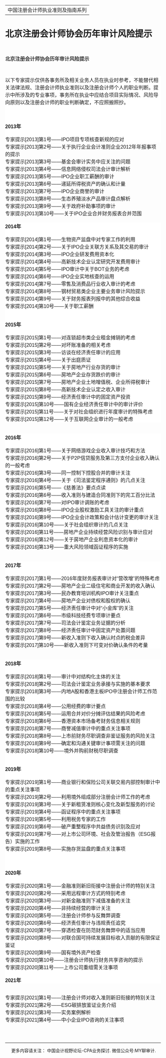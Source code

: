 ﻿<!DOCTYPE HTML PUBLIC "-//W3C//DTD HTML 4.0 Transitional//EN">
<HTML xmlns:o = "urn:schemas-microsoft-com:office:office"><HEAD><TITLE>北京注册会计师协会历年审计风险提示</TITLE>
<META content="text/html; charset=gb2312" http-equiv=Content-Type>
<META name=GENERATOR content="MSHTML 11.00.10570.1001"><LINK rel=stylesheet 
href="_template.css"></HEAD>
<BODY>
<DIV id=nsbanner>
<DIV id=bannerrow1>
<TABLE class=bannerparthead>
  <TBODY>
  <TR id=hdr>
    <TD class=runninghead noWrap>中国注册会计师执业准则及指南系列</TD></TR></TBODY></TABLE></DIV>
<DIV id=titlerow>
<H1 class=dtH1>北京注册会计师协会历年审计风险提示</H1></DIV></DIV>
<DIV id=nstext><BR>
<P><STRONG><FONT color=#333333 size=3 
face=微软雅黑>北京注册会计师协会历年审计风险提示</FONT></STRONG></P>
<P>&nbsp;</P>
<P class=MsoNormal 
style="BACKGROUND: white; MARGIN: 0cm 0cm 0pt; mso-pagination: widow-orphan"><SPAN 
style='FONT-SIZE: 12pt; FONT-FAMILY: "微软雅黑",sans-serif; mso-bidi-font-family: 宋体; mso-font-kerning: 0pt'>以下专家提示仅供各事务所及相关业务人员在执业时参考，不能替代相关法律法规、注册会计师执业准则以及注册会计师个人的职业判断。提示中所涉及的专业事项，事务所在执业中应结合项目实际情况、风险导向原则以及注册会计师的职业判断确定，不应照搬照抄。<SPAN 
lang=EN-US><BR style="mso-special-character: line-break"><BR 
style="mso-special-character: line-break"><o:p></o:p></SPAN></SPAN></P>
<P class=MsoNormal 
style="BACKGROUND: white; MARGIN: 0cm 0cm 0pt; mso-pagination: widow-orphan"><SPAN 
lang=EN-US 
style='FONT-SIZE: 12pt; FONT-FAMILY: "微软雅黑",sans-serif; mso-bidi-font-family: 宋体; mso-font-kerning: 0pt'>&nbsp;<o:p></o:p></SPAN></P>
<P class=MsoNormal 
style="BACKGROUND: white; MARGIN: 0cm 0cm 0pt; mso-pagination: widow-orphan"><SPAN 
lang=EN-US 
style='FONT-SIZE: 12pt; FONT-FAMILY: "微软雅黑",sans-serif; mso-bidi-font-family: 宋体; mso-font-kerning: 0pt'>&nbsp;<o:p></o:p></SPAN></P>
<P class=MsoNormal 
style="BACKGROUND: white; MARGIN: 0cm 0cm 0pt; mso-pagination: widow-orphan"><B><SPAN 
lang=EN-US 
style='FONT-SIZE: 12pt; FONT-FAMILY: "微软雅黑",sans-serif; mso-bidi-font-family: 宋体; mso-font-kerning: 0pt'>2013</SPAN></B><B><SPAN 
style='FONT-SIZE: 12pt; FONT-FAMILY: "微软雅黑",sans-serif; mso-bidi-font-family: 宋体; mso-font-kerning: 0pt'>年</SPAN></B><SPAN 
lang=EN-US 
style='FONT-SIZE: 12pt; FONT-FAMILY: "微软雅黑",sans-serif; mso-bidi-font-family: 宋体; mso-font-kerning: 0pt'><o:p></o:p></SPAN></P>
<P class=MsoNormal 
style="BACKGROUND: white; MARGIN: 0cm 0cm 0pt; mso-pagination: widow-orphan"><SPAN 
lang=EN-US 
style='FONT-SIZE: 12pt; FONT-FAMILY: "微软雅黑",sans-serif; mso-bidi-font-family: 宋体; mso-font-kerning: 0pt'>&nbsp;<o:p></o:p></SPAN></P>
<P class=MsoNormal 
style="BACKGROUND: white; MARGIN: 0cm 0cm 0pt; mso-pagination: widow-orphan"><SPAN 
style='FONT-SIZE: 12pt; FONT-FAMILY: "微软雅黑",sans-serif; mso-bidi-font-family: 宋体; mso-font-kerning: 0pt'>专家提示<SPAN 
lang=EN-US>[2013]</SPAN>第<SPAN lang=EN-US>1</SPAN>号——<SPAN 
lang=EN-US>IPO</SPAN>项目专项核查新规的应对<SPAN lang=EN-US><o:p></o:p></SPAN></SPAN></P>
<P class=MsoNormal style="MARGIN: 0cm 0cm 0pt"><SPAN 
style='FONT-SIZE: 12pt; FONT-FAMILY: "微软雅黑",sans-serif; BACKGROUND: white; mso-bidi-font-family: 宋体; mso-font-kerning: 0pt'>专家提示<SPAN 
lang=EN-US>[2013]</SPAN>第<SPAN lang=EN-US>2</SPAN>号——关于执行企业会计准则企业<SPAN 
lang=EN-US>2012</SPAN>年年报事项的提示</SPAN><SPAN lang=EN-US 
style='FONT-SIZE: 12pt; FONT-FAMILY: "微软雅黑",sans-serif; mso-bidi-font-family: 宋体; mso-font-kerning: 0pt'><BR></SPAN><SPAN 
style='FONT-SIZE: 12pt; FONT-FAMILY: "微软雅黑",sans-serif; BACKGROUND: white; mso-bidi-font-family: 宋体; mso-font-kerning: 0pt'>专家提示<SPAN 
lang=EN-US>[2013]</SPAN>第<SPAN lang=EN-US>3</SPAN>号——基金会审计实务中应关注的问题</SPAN><SPAN 
lang=EN-US 
style='FONT-SIZE: 12pt; FONT-FAMILY: "微软雅黑",sans-serif; mso-bidi-font-family: 宋体; mso-font-kerning: 0pt'><BR></SPAN><SPAN 
style='FONT-SIZE: 12pt; FONT-FAMILY: "微软雅黑",sans-serif; BACKGROUND: white; mso-bidi-font-family: 宋体; mso-font-kerning: 0pt'>专家提示<SPAN 
lang=EN-US>[2013]</SPAN>第<SPAN lang=EN-US>4</SPAN>号——信息网络侵权司法会计审计解析</SPAN><SPAN 
lang=EN-US 
style='FONT-SIZE: 12pt; FONT-FAMILY: "微软雅黑",sans-serif; mso-bidi-font-family: 宋体; mso-font-kerning: 0pt'><BR></SPAN><SPAN 
style='FONT-SIZE: 12pt; FONT-FAMILY: "微软雅黑",sans-serif; BACKGROUND: white; mso-bidi-font-family: 宋体; mso-font-kerning: 0pt'>专家提示<SPAN 
lang=EN-US>[2013]</SPAN>第<SPAN lang=EN-US>5</SPAN>号——<SPAN 
lang=EN-US>IPO</SPAN>企业职工薪酬的审计</SPAN><SPAN lang=EN-US 
style='FONT-SIZE: 12pt; FONT-FAMILY: "微软雅黑",sans-serif; mso-bidi-font-family: 宋体; mso-font-kerning: 0pt'><BR></SPAN><SPAN 
style='FONT-SIZE: 12pt; FONT-FAMILY: "微软雅黑",sans-serif; BACKGROUND: white; mso-bidi-font-family: 宋体; mso-font-kerning: 0pt'>专家提示<SPAN 
lang=EN-US>[2013]</SPAN>第<SPAN lang=EN-US>6</SPAN>号——递延所得税资产的确认和计量</SPAN><SPAN 
lang=EN-US 
style='FONT-SIZE: 12pt; FONT-FAMILY: "微软雅黑",sans-serif; mso-bidi-font-family: 宋体; mso-font-kerning: 0pt'><BR></SPAN><SPAN 
style='FONT-SIZE: 12pt; FONT-FAMILY: "微软雅黑",sans-serif; BACKGROUND: white; mso-bidi-font-family: 宋体; mso-font-kerning: 0pt'>专家提示<SPAN 
lang=EN-US>[2013]</SPAN>第<SPAN lang=EN-US>7</SPAN>号——<SPAN 
lang=EN-US>IPO</SPAN>企业商誉的审计</SPAN><SPAN lang=EN-US 
style='FONT-SIZE: 12pt; FONT-FAMILY: "微软雅黑",sans-serif; mso-bidi-font-family: 宋体; mso-font-kerning: 0pt'><BR></SPAN><SPAN 
style='FONT-SIZE: 12pt; FONT-FAMILY: "微软雅黑",sans-serif; BACKGROUND: white; mso-bidi-font-family: 宋体; mso-font-kerning: 0pt'>专家提示<SPAN 
lang=EN-US>[2013]</SPAN>第<SPAN lang=EN-US>8</SPAN>号——生态养殖淡水产品审计盘点解析</SPAN><SPAN 
lang=EN-US 
style='FONT-SIZE: 12pt; FONT-FAMILY: "微软雅黑",sans-serif; mso-bidi-font-family: 宋体; mso-font-kerning: 0pt'><BR></SPAN><SPAN 
style='FONT-SIZE: 12pt; FONT-FAMILY: "微软雅黑",sans-serif; BACKGROUND: white; mso-bidi-font-family: 宋体; mso-font-kerning: 0pt'>专家提示<SPAN 
lang=EN-US>[2013]</SPAN>第<SPAN lang=EN-US>9</SPAN>号——关于政府补助事项的审计</SPAN><SPAN 
lang=EN-US 
style='FONT-SIZE: 12pt; FONT-FAMILY: "微软雅黑",sans-serif; mso-bidi-font-family: 宋体; mso-font-kerning: 0pt'><BR></SPAN><SPAN 
style='FONT-SIZE: 12pt; FONT-FAMILY: "微软雅黑",sans-serif; BACKGROUND: white; mso-bidi-font-family: 宋体; mso-font-kerning: 0pt'>专家提示<SPAN 
lang=EN-US>[2013]</SPAN>第<SPAN lang=EN-US>10</SPAN>号——关于<SPAN 
lang=EN-US>IPO</SPAN>企业合并财务报表合并范围<SPAN lang=EN-US><o:p></o:p></SPAN></SPAN></P>
<P class=MsoNormal style="MARGIN: 0cm 0cm 0pt"><SPAN lang=EN-US><o:p><FONT 
size=3 face=Calibri>&nbsp;</FONT></o:p></SPAN></P>
<P class=MsoNormal 
style="BACKGROUND: white; MARGIN: 0cm 0cm 0pt; mso-pagination: widow-orphan"><B><SPAN 
lang=EN-US 
style='FONT-SIZE: 12pt; FONT-FAMILY: "微软雅黑",sans-serif; mso-bidi-font-family: 宋体; mso-font-kerning: 0pt'>2014</SPAN></B><B><SPAN 
style='FONT-SIZE: 12pt; FONT-FAMILY: "微软雅黑",sans-serif; mso-bidi-font-family: 宋体; mso-font-kerning: 0pt'>年</SPAN></B><SPAN 
lang=EN-US 
style='FONT-SIZE: 12pt; FONT-FAMILY: "微软雅黑",sans-serif; mso-bidi-font-family: 宋体; mso-font-kerning: 0pt'><o:p></o:p></SPAN></P>
<P class=MsoNormal 
style="BACKGROUND: white; MARGIN: 0cm 0cm 0pt; mso-pagination: widow-orphan"><SPAN 
lang=EN-US 
style='FONT-SIZE: 12pt; FONT-FAMILY: "微软雅黑",sans-serif; mso-bidi-font-family: 宋体; mso-font-kerning: 0pt'>&nbsp;<o:p></o:p></SPAN></P>
<P class=MsoNormal 
style="BACKGROUND: white; MARGIN: 0cm 0cm 0pt; mso-pagination: widow-orphan"><SPAN 
style='FONT-SIZE: 12pt; FONT-FAMILY: "微软雅黑",sans-serif; mso-bidi-font-family: 宋体; mso-font-kerning: 0pt'>专家提示<SPAN 
lang=EN-US>[2014]</SPAN>第<SPAN lang=EN-US>1</SPAN>号——生物资产监盘中对专家工作的利用<SPAN 
lang=EN-US><o:p></o:p></SPAN></SPAN></P>
<P class=MsoNormal 
style="BACKGROUND: white; MARGIN: 0cm 0cm 0pt; mso-pagination: widow-orphan"><SPAN 
style='FONT-SIZE: 12pt; FONT-FAMILY: "微软雅黑",sans-serif; mso-bidi-font-family: 宋体; mso-font-kerning: 0pt'>专家提示<SPAN 
lang=EN-US>[2014]</SPAN>第<SPAN lang=EN-US>2</SPAN>号——关于<SPAN 
lang=EN-US>IPO</SPAN>企业关联方关系及其交易的审计<SPAN 
lang=EN-US>&nbsp;<o:p></o:p></SPAN></SPAN></P>
<P class=MsoNormal 
style="BACKGROUND: white; MARGIN: 0cm 0cm 0pt; mso-pagination: widow-orphan"><SPAN 
style='FONT-SIZE: 12pt; FONT-FAMILY: "微软雅黑",sans-serif; mso-bidi-font-family: 宋体; mso-font-kerning: 0pt'>专家提示<SPAN 
lang=EN-US>[2014]</SPAN>第<SPAN lang=EN-US>3</SPAN>号——<SPAN 
lang=EN-US>IPO</SPAN>企业研发费用资本化<SPAN lang=EN-US><o:p></o:p></SPAN></SPAN></P>
<P class=MsoNormal 
style="BACKGROUND: white; MARGIN: 0cm 0cm 0pt; mso-pagination: widow-orphan"><SPAN 
style='FONT-SIZE: 12pt; FONT-FAMILY: "微软雅黑",sans-serif; mso-bidi-font-family: 宋体; mso-font-kerning: 0pt'>专家提示<SPAN 
lang=EN-US>[2014]</SPAN>第<SPAN lang=EN-US>4</SPAN>号——高新技术企业认定研究开发费用审计<SPAN 
lang=EN-US><o:p></o:p></SPAN></SPAN></P>
<P class=MsoNormal 
style="BACKGROUND: white; MARGIN: 0cm 0cm 0pt; mso-pagination: widow-orphan"><SPAN 
style='FONT-SIZE: 12pt; FONT-FAMILY: "微软雅黑",sans-serif; mso-bidi-font-family: 宋体; mso-font-kerning: 0pt'>专家提示<SPAN 
lang=EN-US>[2014]</SPAN>第<SPAN lang=EN-US>5</SPAN>号——<SPAN 
lang=EN-US>IPO</SPAN>审计中关于<SPAN lang=EN-US>BOT</SPAN>业务的考虑<SPAN 
lang=EN-US><o:p></o:p></SPAN></SPAN></P>
<P class=MsoNormal 
style="BACKGROUND: white; MARGIN: 0cm 0cm 0pt; mso-pagination: widow-orphan"><SPAN 
style='FONT-SIZE: 12pt; FONT-FAMILY: "微软雅黑",sans-serif; mso-bidi-font-family: 宋体; mso-font-kerning: 0pt'>专家提示<SPAN 
lang=EN-US>[2014]</SPAN>第<SPAN lang=EN-US>6</SPAN>号——<SPAN 
lang=EN-US>IPO</SPAN>企业实地核查的运用<SPAN lang=EN-US><o:p></o:p></SPAN></SPAN></P>
<P class=MsoNormal 
style="BACKGROUND: white; MARGIN: 0cm 0cm 0pt; mso-pagination: widow-orphan"><SPAN 
style='FONT-SIZE: 12pt; FONT-FAMILY: "微软雅黑",sans-serif; mso-bidi-font-family: 宋体; mso-font-kerning: 0pt'>专家提示<SPAN 
lang=EN-US>[2014]</SPAN>第<SPAN lang=EN-US>7</SPAN>号——零售及消费品行业收入审计的考虑<SPAN 
lang=EN-US><o:p></o:p></SPAN></SPAN></P>
<P class=MsoNormal 
style="BACKGROUND: white; MARGIN: 0cm 0cm 0pt; mso-pagination: widow-orphan"><SPAN 
style='FONT-SIZE: 12pt; FONT-FAMILY: "微软雅黑",sans-serif; mso-bidi-font-family: 宋体; mso-font-kerning: 0pt'>专家提示<SPAN 
lang=EN-US>[2014]</SPAN>第<SPAN lang=EN-US>8</SPAN>号——钢材贸易类企业主要业务审计风险提示<SPAN 
lang=EN-US><o:p></o:p></SPAN></SPAN></P>
<P class=MsoNormal 
style="BACKGROUND: white; MARGIN: 0cm 0cm 0pt; mso-pagination: widow-orphan"><SPAN 
style='FONT-SIZE: 12pt; FONT-FAMILY: "微软雅黑",sans-serif; mso-bidi-font-family: 宋体; mso-font-kerning: 0pt'>专家提示<SPAN 
lang=EN-US>[2014]</SPAN>第<SPAN lang=EN-US>9</SPAN>号——关于财务报表列报中的其他综合收益<SPAN 
lang=EN-US><o:p></o:p></SPAN></SPAN></P>
<P class=MsoNormal 
style="BACKGROUND: white; MARGIN: 0cm 0cm 0pt; mso-pagination: widow-orphan"><SPAN 
style='FONT-SIZE: 12pt; FONT-FAMILY: "微软雅黑",sans-serif; mso-bidi-font-family: 宋体; mso-font-kerning: 0pt'>专家提示<SPAN 
lang=EN-US>[2014]</SPAN>第<SPAN lang=EN-US>10</SPAN>号——关于职工薪酬<SPAN 
lang=EN-US><o:p></o:p></SPAN></SPAN></P>
<P class=MsoNormal 
style="BACKGROUND: white; MARGIN: 0cm 0cm 0pt; mso-pagination: widow-orphan"><SPAN 
lang=EN-US 
style='FONT-SIZE: 12pt; FONT-FAMILY: "微软雅黑",sans-serif; mso-bidi-font-family: 宋体; mso-font-kerning: 0pt'><o:p>&nbsp;</o:p></SPAN></P>
<P class=MsoNormal 
style="BACKGROUND: white; MARGIN: 0cm 0cm 0pt; mso-pagination: widow-orphan"><SPAN 
lang=EN-US 
style='FONT-SIZE: 12pt; FONT-FAMILY: "微软雅黑",sans-serif; mso-bidi-font-family: 宋体; mso-font-kerning: 0pt'><o:p>&nbsp;</o:p></SPAN></P>
<P class=MsoNormal 
style="BACKGROUND: white; MARGIN: 0cm 0cm 0pt; mso-pagination: widow-orphan"><B><SPAN 
lang=EN-US 
style='FONT-SIZE: 12pt; FONT-FAMILY: "微软雅黑",sans-serif; mso-bidi-font-family: 宋体; mso-font-kerning: 0pt'>2015</SPAN></B><B><SPAN 
style='FONT-SIZE: 12pt; FONT-FAMILY: "微软雅黑",sans-serif; mso-bidi-font-family: 宋体; mso-font-kerning: 0pt'>年</SPAN></B><SPAN 
lang=EN-US 
style='FONT-SIZE: 12pt; FONT-FAMILY: "微软雅黑",sans-serif; mso-bidi-font-family: 宋体; mso-font-kerning: 0pt'><o:p></o:p></SPAN></P>
<P class=MsoNormal 
style="BACKGROUND: white; MARGIN: 0cm 0cm 0pt; mso-pagination: widow-orphan"><SPAN 
lang=EN-US 
style='FONT-SIZE: 12pt; FONT-FAMILY: "微软雅黑",sans-serif; mso-bidi-font-family: 宋体; mso-font-kerning: 0pt'>&nbsp;<o:p></o:p></SPAN></P>
<P class=MsoNormal 
style="BACKGROUND: white; MARGIN: 0cm 0cm 0pt; mso-pagination: widow-orphan"><SPAN 
style='FONT-SIZE: 12pt; FONT-FAMILY: "微软雅黑",sans-serif; mso-bidi-font-family: 宋体; mso-font-kerning: 0pt'>专家提示<SPAN 
lang=EN-US>[2015]</SPAN>第<SPAN lang=EN-US>1</SPAN>号——对连锁超市类企业租金摊销的考虑<SPAN 
lang=EN-US><o:p></o:p></SPAN></SPAN></P>
<P class=MsoNormal 
style="BACKGROUND: white; MARGIN: 0cm 0cm 0pt; mso-pagination: widow-orphan"><SPAN 
style='FONT-SIZE: 12pt; FONT-FAMILY: "微软雅黑",sans-serif; mso-bidi-font-family: 宋体; mso-font-kerning: 0pt'>专家提示<SPAN 
lang=EN-US>[2015]</SPAN>第<SPAN lang=EN-US>2</SPAN>号——对坏账准备的相关考虑<SPAN 
lang=EN-US><o:p></o:p></SPAN></SPAN></P>
<P class=MsoNormal 
style="BACKGROUND: white; MARGIN: 0cm 0cm 0pt; mso-pagination: widow-orphan"><SPAN 
style='FONT-SIZE: 12pt; FONT-FAMILY: "微软雅黑",sans-serif; mso-bidi-font-family: 宋体; mso-font-kerning: 0pt'>专家提示<SPAN 
lang=EN-US>[2015]</SPAN>第<SPAN lang=EN-US>3</SPAN>号——访谈在经济责任审计的应用<SPAN 
lang=EN-US><o:p></o:p></SPAN></SPAN></P>
<P class=MsoNormal 
style="BACKGROUND: white; MARGIN: 0cm 0cm 0pt; mso-pagination: widow-orphan"><SPAN 
style='FONT-SIZE: 12pt; FONT-FAMILY: "微软雅黑",sans-serif; mso-bidi-font-family: 宋体; mso-font-kerning: 0pt'>专家提示<SPAN 
lang=EN-US>[2015]</SPAN>第<SPAN lang=EN-US>4</SPAN>号——关于出庭质证<SPAN 
lang=EN-US><o:p></o:p></SPAN></SPAN></P>
<P class=MsoNormal 
style="BACKGROUND: white; MARGIN: 0cm 0cm 0pt; mso-pagination: widow-orphan"><SPAN 
style='FONT-SIZE: 12pt; FONT-FAMILY: "微软雅黑",sans-serif; mso-bidi-font-family: 宋体; mso-font-kerning: 0pt'>专家提示<SPAN 
lang=EN-US>[2015]</SPAN>第<SPAN lang=EN-US>5</SPAN>号——关于房地产行业存货的审计<SPAN 
lang=EN-US><o:p></o:p></SPAN></SPAN></P>
<P class=MsoNormal 
style="BACKGROUND: white; MARGIN: 0cm 0cm 0pt; mso-pagination: widow-orphan"><SPAN 
style='FONT-SIZE: 12pt; FONT-FAMILY: "微软雅黑",sans-serif; mso-bidi-font-family: 宋体; mso-font-kerning: 0pt'>专家提示<SPAN 
lang=EN-US>[2015]</SPAN>第<SPAN lang=EN-US>6</SPAN>号——房地产企业存货跌价的审计<SPAN 
lang=EN-US><o:p></o:p></SPAN></SPAN></P>
<P class=MsoNormal 
style="BACKGROUND: white; MARGIN: 0cm 0cm 0pt; mso-pagination: widow-orphan"><SPAN 
style='FONT-SIZE: 12pt; FONT-FAMILY: "微软雅黑",sans-serif; mso-bidi-font-family: 宋体; mso-font-kerning: 0pt'>专家提示<SPAN 
lang=EN-US>[2015]</SPAN>第<SPAN lang=EN-US>7</SPAN>号——房地产企业土地增值税、企业所得税审计<SPAN 
lang=EN-US><o:p></o:p></SPAN></SPAN></P>
<P class=MsoNormal 
style="BACKGROUND: white; MARGIN: 0cm 0cm 0pt; mso-pagination: widow-orphan"><SPAN 
style='FONT-SIZE: 12pt; FONT-FAMILY: "微软雅黑",sans-serif; mso-bidi-font-family: 宋体; mso-font-kerning: 0pt'>专家提示<SPAN 
lang=EN-US>[2015]</SPAN>第<SPAN lang=EN-US>8</SPAN>号——高新技术企业认定之收入审计<SPAN 
lang=EN-US><o:p></o:p></SPAN></SPAN></P>
<P class=MsoNormal 
style="BACKGROUND: white; MARGIN: 0cm 0cm 0pt; mso-pagination: widow-orphan"><SPAN 
style='FONT-SIZE: 12pt; FONT-FAMILY: "微软雅黑",sans-serif; mso-bidi-font-family: 宋体; mso-font-kerning: 0pt'>专家提示<SPAN 
lang=EN-US>[2015]</SPAN>第<SPAN lang=EN-US>9</SPAN>号——经济责任审计中的固定资产投资<SPAN 
lang=EN-US><o:p></o:p></SPAN></SPAN></P>
<P class=MsoNormal 
style="BACKGROUND: white; MARGIN: 0cm 0cm 0pt; mso-pagination: widow-orphan"><SPAN 
style='FONT-SIZE: 12pt; FONT-FAMILY: "微软雅黑",sans-serif; mso-bidi-font-family: 宋体; mso-font-kerning: 0pt'>专家提示<SPAN 
lang=EN-US>[2015]</SPAN>第<SPAN lang=EN-US>10</SPAN>号——国有企业经济责任审计中的审计评价<SPAN 
lang=EN-US><o:p></o:p></SPAN></SPAN></P>
<P class=MsoNormal 
style="BACKGROUND: white; MARGIN: 0cm 0cm 0pt; mso-pagination: widow-orphan"><SPAN 
style='FONT-SIZE: 12pt; FONT-FAMILY: "微软雅黑",sans-serif; mso-bidi-font-family: 宋体; mso-font-kerning: 0pt'>专家提示<SPAN 
lang=EN-US>[2015]</SPAN>第<SPAN lang=EN-US>11</SPAN>号——关于对社会组织进行年度审计的特殊考虑<SPAN 
lang=EN-US><o:p></o:p></SPAN></SPAN></P>
<P class=MsoNormal 
style="BACKGROUND: white; MARGIN: 0cm 0cm 0pt; mso-pagination: widow-orphan"><SPAN 
style='FONT-SIZE: 12pt; FONT-FAMILY: "微软雅黑",sans-serif; mso-bidi-font-family: 宋体; mso-font-kerning: 0pt'>专家提示<SPAN 
lang=EN-US>[2015]</SPAN>第<SPAN lang=EN-US>12</SPAN>号——关于互联网企业审计的一般考虑<SPAN 
lang=EN-US><o:p></o:p></SPAN></SPAN></P>
<P class=MsoNormal style="MARGIN: 0cm 0cm 0pt"><SPAN lang=EN-US><o:p><FONT 
size=3 face=Calibri>&nbsp;</FONT></o:p></SPAN></P>
<P class=MsoNormal style="MARGIN: 0cm 0cm 0pt"><SPAN lang=EN-US><o:p><FONT 
size=3 face=Calibri>&nbsp;</FONT></o:p></SPAN></P>
<P class=MsoNormal 
style="BACKGROUND: white; MARGIN: 0cm 0cm 0pt; mso-pagination: widow-orphan"><B><SPAN 
lang=EN-US 
style='FONT-SIZE: 12pt; FONT-FAMILY: "微软雅黑",sans-serif; mso-bidi-font-family: 宋体; mso-font-kerning: 0pt'>2016</SPAN></B><B><SPAN 
style='FONT-SIZE: 12pt; FONT-FAMILY: "微软雅黑",sans-serif; mso-bidi-font-family: 宋体; mso-font-kerning: 0pt'>年</SPAN></B><SPAN 
lang=EN-US 
style='FONT-SIZE: 12pt; FONT-FAMILY: "微软雅黑",sans-serif; mso-bidi-font-family: 宋体; mso-font-kerning: 0pt'><o:p></o:p></SPAN></P>
<P class=MsoNormal 
style="BACKGROUND: white; MARGIN: 0cm 0cm 0pt; mso-pagination: widow-orphan"><SPAN 
lang=EN-US 
style='FONT-SIZE: 12pt; FONT-FAMILY: "微软雅黑",sans-serif; mso-bidi-font-family: 宋体; mso-font-kerning: 0pt'>&nbsp;<o:p></o:p></SPAN></P>
<P class=MsoNormal 
style="BACKGROUND: white; MARGIN: 0cm 0cm 0pt; mso-pagination: widow-orphan"><SPAN 
style='FONT-SIZE: 12pt; FONT-FAMILY: "微软雅黑",sans-serif; mso-bidi-font-family: 宋体; mso-font-kerning: 0pt'>专家提示<SPAN 
lang=EN-US>[2016]</SPAN>第<SPAN lang=EN-US>1</SPAN>号——关于网络游戏企业收入审计技巧和方法<SPAN 
lang=EN-US><o:p></o:p></SPAN></SPAN></P>
<P class=MsoNormal 
style="BACKGROUND: white; MARGIN: 0cm 0cm 0pt; mso-pagination: widow-orphan"><SPAN 
style='FONT-SIZE: 12pt; FONT-FAMILY: "微软雅黑",sans-serif; mso-bidi-font-family: 宋体; mso-font-kerning: 0pt'>专家提示<SPAN 
lang=EN-US>[2016]</SPAN>第<SPAN lang=EN-US>2</SPAN>号——关于<SPAN 
lang=EN-US>P2P</SPAN>信贷服务及第三方支付企业收入确认的一般考虑<SPAN 
lang=EN-US>&nbsp;&nbsp;&nbsp;&nbsp;<o:p></o:p></SPAN></SPAN></P>
<P class=MsoNormal 
style="BACKGROUND: white; MARGIN: 0cm 0cm 0pt; mso-pagination: widow-orphan"><SPAN 
style='FONT-SIZE: 12pt; FONT-FAMILY: "微软雅黑",sans-serif; mso-bidi-font-family: 宋体; mso-font-kerning: 0pt'>专家提示<SPAN 
lang=EN-US>[2016]</SPAN>第<SPAN lang=EN-US>3</SPAN>号——同一控制下控股合并的审计关注<SPAN 
lang=EN-US><o:p></o:p></SPAN></SPAN></P>
<P class=MsoNormal 
style="BACKGROUND: white; MARGIN: 0cm 0cm 0pt; mso-pagination: widow-orphan"><SPAN 
style='FONT-SIZE: 12pt; FONT-FAMILY: "微软雅黑",sans-serif; mso-bidi-font-family: 宋体; mso-font-kerning: 0pt'>专家提示<SPAN 
lang=EN-US>[2016]</SPAN>第<SPAN lang=EN-US>4</SPAN>号——关于《司法鉴定程序通则》的几点关注<SPAN 
lang=EN-US><o:p></o:p></SPAN></SPAN></P>
<P class=MsoNormal 
style="BACKGROUND: white; MARGIN: 0cm 0cm 0pt; mso-pagination: widow-orphan"><SPAN 
style='FONT-SIZE: 12pt; FONT-FAMILY: "微软雅黑",sans-serif; mso-bidi-font-family: 宋体; mso-font-kerning: 0pt'>专家提示<SPAN 
lang=EN-US>[2016]</SPAN>第<SPAN lang=EN-US>5</SPAN>号——《慈善法》要点点读<SPAN 
lang=EN-US><o:p></o:p></SPAN></SPAN></P>
<P class=MsoNormal 
style="BACKGROUND: white; MARGIN: 0cm 0cm 0pt; mso-pagination: widow-orphan"><SPAN 
style='FONT-SIZE: 12pt; FONT-FAMILY: "微软雅黑",sans-serif; mso-bidi-font-family: 宋体; mso-font-kerning: 0pt'>专家提示<SPAN 
lang=EN-US>[2016]</SPAN>第<SPAN lang=EN-US>6</SPAN>号——收入准则与建造合同准则下的完工百分比法<SPAN 
lang=EN-US><o:p></o:p></SPAN></SPAN></P>
<P class=MsoNormal 
style="BACKGROUND: white; MARGIN: 0cm 0cm 0pt; mso-pagination: widow-orphan"><SPAN 
style='FONT-SIZE: 12pt; FONT-FAMILY: "微软雅黑",sans-serif; mso-bidi-font-family: 宋体; mso-font-kerning: 0pt'>专家提示<SPAN 
lang=EN-US>[2016]</SPAN>第<SPAN lang=EN-US>7</SPAN>号——对<SPAN 
lang=EN-US>IPO</SPAN>审计调账的考虑<SPAN lang=EN-US><o:p></o:p></SPAN></SPAN></P>
<P class=MsoNormal 
style="BACKGROUND: white; MARGIN: 0cm 0cm 0pt; mso-pagination: widow-orphan"><SPAN 
style='FONT-SIZE: 12pt; FONT-FAMILY: "微软雅黑",sans-serif; mso-bidi-font-family: 宋体; mso-font-kerning: 0pt'>专家提示<SPAN 
lang=EN-US>[2016]</SPAN>第<SPAN lang=EN-US>8</SPAN>号——<SPAN 
lang=EN-US>IPO</SPAN>企业股权激励工具关注的审计重点<SPAN 
lang=EN-US><o:p></o:p></SPAN></SPAN></P>
<P class=MsoNormal 
style="BACKGROUND: white; MARGIN: 0cm 0cm 0pt; mso-pagination: widow-orphan"><SPAN 
style='FONT-SIZE: 12pt; FONT-FAMILY: "微软雅黑",sans-serif; mso-bidi-font-family: 宋体; mso-font-kerning: 0pt'>专家提示<SPAN 
lang=EN-US>[2016]</SPAN>第<SPAN lang=EN-US>9</SPAN>号——<SPAN 
lang=EN-US>IPO</SPAN>企业会计政策和会计估计变更的审计关注<SPAN 
lang=EN-US><o:p></o:p></SPAN></SPAN></P>
<P class=MsoNormal 
style="BACKGROUND: white; MARGIN: 0cm 0cm 0pt; mso-pagination: widow-orphan"><SPAN 
style='FONT-SIZE: 12pt; FONT-FAMILY: "微软雅黑",sans-serif; mso-bidi-font-family: 宋体; mso-font-kerning: 0pt'>专家提示<SPAN 
lang=EN-US>[2016]</SPAN>第<SPAN lang=EN-US>10</SPAN>号——关于社会组织审计的几点关注<SPAN 
lang=EN-US><o:p></o:p></SPAN></SPAN></P>
<P class=MsoNormal 
style="BACKGROUND: white; MARGIN: 0cm 0cm 0pt; mso-pagination: widow-orphan"><SPAN 
style='FONT-SIZE: 12pt; FONT-FAMILY: "微软雅黑",sans-serif; mso-bidi-font-family: 宋体; mso-font-kerning: 0pt'>专家提示<SPAN 
lang=EN-US>[2016]</SPAN>第<SPAN lang=EN-US>11</SPAN>号——房地产企业持续经营风险识别与审计应对<SPAN 
lang=EN-US><o:p></o:p></SPAN></SPAN></P>
<P class=MsoNormal 
style="BACKGROUND: white; MARGIN: 0cm 0cm 0pt; mso-pagination: widow-orphan"><SPAN 
style='FONT-SIZE: 12pt; FONT-FAMILY: "微软雅黑",sans-serif; mso-bidi-font-family: 宋体; mso-font-kerning: 0pt'>专家提示<SPAN 
lang=EN-US>[2016]</SPAN>第<SPAN lang=EN-US>12</SPAN>号——关于房地产企业利息资本化的审计<SPAN 
lang=EN-US><o:p></o:p></SPAN></SPAN></P>
<P class=MsoNormal 
style="BACKGROUND: white; MARGIN: 0cm 0cm 0pt; mso-pagination: widow-orphan"><SPAN 
style='FONT-SIZE: 12pt; FONT-FAMILY: "微软雅黑",sans-serif; mso-bidi-font-family: 宋体; mso-font-kerning: 0pt'>专家提示<SPAN 
lang=EN-US>[2016]</SPAN>第<SPAN lang=EN-US>13</SPAN>号——重大风险领域函证程序的实施<SPAN 
lang=EN-US><o:p></o:p></SPAN></SPAN></P>
<P class=MsoNormal style="MARGIN: 0cm 0cm 0pt"><SPAN lang=EN-US><o:p><FONT 
size=3 face=Calibri>&nbsp;</FONT></o:p></SPAN></P>
<P class=MsoNormal style="MARGIN: 0cm 0cm 0pt"><SPAN lang=EN-US><o:p><FONT 
size=3 face=Calibri>&nbsp;</FONT></o:p></SPAN></P>
<P class=MsoNormal 
style="BACKGROUND: white; MARGIN: 0cm 0cm 0pt; mso-pagination: widow-orphan"><B><SPAN 
lang=EN-US 
style='FONT-SIZE: 12pt; FONT-FAMILY: "微软雅黑",sans-serif; mso-bidi-font-family: 宋体; mso-font-kerning: 0pt'>2017</SPAN></B><B><SPAN 
style='FONT-SIZE: 12pt; FONT-FAMILY: "微软雅黑",sans-serif; mso-bidi-font-family: 宋体; mso-font-kerning: 0pt'>年</SPAN></B><SPAN 
lang=EN-US 
style='FONT-SIZE: 12pt; FONT-FAMILY: "微软雅黑",sans-serif; mso-bidi-font-family: 宋体; mso-font-kerning: 0pt'><o:p></o:p></SPAN></P>
<P class=MsoNormal 
style="BACKGROUND: white; MARGIN: 0cm 0cm 0pt; mso-pagination: widow-orphan"><SPAN 
lang=EN-US 
style='FONT-SIZE: 12pt; FONT-FAMILY: "微软雅黑",sans-serif; mso-bidi-font-family: 宋体; mso-font-kerning: 0pt'>&nbsp;<o:p></o:p></SPAN></P>
<P class=MsoNormal 
style="BACKGROUND: white; MARGIN: 0cm 0cm 0pt; mso-pagination: widow-orphan"><SPAN 
style='FONT-SIZE: 12pt; FONT-FAMILY: "微软雅黑",sans-serif; mso-bidi-font-family: 宋体; mso-font-kerning: 0pt'>专家提示<SPAN 
lang=EN-US>[2017]</SPAN>第<SPAN lang=EN-US>1</SPAN>号——<SPAN 
lang=EN-US>2016</SPAN>年度财务报表审计对“营改增”的特殊考虑<SPAN 
lang=EN-US><o:p></o:p></SPAN></SPAN></P>
<P class=MsoNormal 
style="BACKGROUND: white; MARGIN: 0cm 0cm 0pt; mso-pagination: widow-orphan"><SPAN 
style='FONT-SIZE: 12pt; FONT-FAMILY: "微软雅黑",sans-serif; mso-bidi-font-family: 宋体; mso-font-kerning: 0pt'>专家提示<SPAN 
lang=EN-US>[2017]</SPAN>第<SPAN lang=EN-US>2</SPAN>号——房地产企业二级住宅和商业开发的收入确认<SPAN 
lang=EN-US>&nbsp;&nbsp;&nbsp;&nbsp;<o:p></o:p></SPAN></SPAN></P>
<P class=MsoNormal 
style="BACKGROUND: white; MARGIN: 0cm 0cm 0pt; mso-pagination: widow-orphan"><SPAN 
style='FONT-SIZE: 12pt; FONT-FAMILY: "微软雅黑",sans-serif; mso-bidi-font-family: 宋体; mso-font-kerning: 0pt'>专家提示<SPAN 
lang=EN-US>[2017]</SPAN>第<SPAN lang=EN-US>3</SPAN>号——民办教育培训机构<SPAN 
lang=EN-US>IPO</SPAN>审计关注重点<SPAN lang=EN-US><o:p></o:p></SPAN></SPAN></P>
<P class=MsoNormal 
style="BACKGROUND: white; MARGIN: 0cm 0cm 0pt; mso-pagination: widow-orphan"><SPAN 
style='FONT-SIZE: 12pt; FONT-FAMILY: "微软雅黑",sans-serif; mso-bidi-font-family: 宋体; mso-font-kerning: 0pt'>专家提示<SPAN 
lang=EN-US>[2017]</SPAN>第<SPAN lang=EN-US>4</SPAN>号——房地产企业对债权和股权的确认<SPAN 
lang=EN-US><o:p></o:p></SPAN></SPAN></P>
<P class=MsoNormal 
style="BACKGROUND: white; MARGIN: 0cm 0cm 0pt; mso-pagination: widow-orphan"><SPAN 
style='FONT-SIZE: 12pt; FONT-FAMILY: "微软雅黑",sans-serif; mso-bidi-font-family: 宋体; mso-font-kerning: 0pt'>专家提示<SPAN 
lang=EN-US>[2017]</SPAN>第<SPAN lang=EN-US>5</SPAN>号——经济责任审计中对“小金库”的关注<SPAN 
lang=EN-US><o:p></o:p></SPAN></SPAN></P>
<P class=MsoNormal 
style="BACKGROUND: white; MARGIN: 0cm 0cm 0pt; mso-pagination: widow-orphan"><SPAN 
style='FONT-SIZE: 12pt; FONT-FAMILY: "微软雅黑",sans-serif; mso-bidi-font-family: 宋体; mso-font-kerning: 0pt'>专家提示<SPAN 
lang=EN-US>[2017]</SPAN>第<SPAN lang=EN-US>6</SPAN>号——市级科技经费专项审计要点<SPAN 
lang=EN-US><o:p></o:p></SPAN></SPAN></P>
<P class=MsoNormal 
style="BACKGROUND: white; MARGIN: 0cm 0cm 0pt; mso-pagination: widow-orphan"><SPAN 
style='FONT-SIZE: 12pt; FONT-FAMILY: "微软雅黑",sans-serif; mso-bidi-font-family: 宋体; mso-font-kerning: 0pt'>专家提示<SPAN 
lang=EN-US>[2017]</SPAN>第<SPAN lang=EN-US>7</SPAN>号——司法会计鉴定业务证据的分析<SPAN 
lang=EN-US><o:p></o:p></SPAN></SPAN></P>
<P class=MsoNormal 
style="BACKGROUND: white; MARGIN: 0cm 0cm 0pt; mso-pagination: widow-orphan"><SPAN 
style='FONT-SIZE: 12pt; FONT-FAMILY: "微软雅黑",sans-serif; mso-bidi-font-family: 宋体; mso-font-kerning: 0pt'>专家提示<SPAN 
lang=EN-US>[2017]</SPAN>第<SPAN lang=EN-US>8</SPAN>号——经济责任审计中固定资产处置问题<SPAN 
lang=EN-US><o:p></o:p></SPAN></SPAN></P>
<P class=MsoNormal 
style="BACKGROUND: white; MARGIN: 0cm 0cm 0pt; mso-pagination: widow-orphan"><SPAN 
style='FONT-SIZE: 12pt; FONT-FAMILY: "微软雅黑",sans-serif; mso-bidi-font-family: 宋体; mso-font-kerning: 0pt'>专家提示<SPAN 
lang=EN-US>[2017]</SPAN>第<SPAN lang=EN-US>9</SPAN>号——新收入准则下收入确认时点的税会差异<SPAN 
lang=EN-US><o:p></o:p></SPAN></SPAN></P>
<P class=MsoNormal 
style="BACKGROUND: white; MARGIN: 0cm 0cm 0pt; mso-pagination: widow-orphan"><SPAN 
style='FONT-SIZE: 12pt; FONT-FAMILY: "微软雅黑",sans-serif; mso-bidi-font-family: 宋体; mso-font-kerning: 0pt'>专家提示<SPAN 
lang=EN-US>[2017]</SPAN>第<SPAN lang=EN-US>10</SPAN>号——新收入准则下可变对价确认条件的考量<SPAN 
lang=EN-US><o:p></o:p></SPAN></SPAN></P>
<P class=MsoNormal style="MARGIN: 0cm 0cm 0pt"><SPAN lang=EN-US><o:p><FONT 
size=3 face=Calibri>&nbsp;</FONT></o:p></SPAN></P>
<P class=MsoNormal style="MARGIN: 0cm 0cm 0pt"><SPAN lang=EN-US><o:p><FONT 
size=3 face=Calibri>&nbsp;</FONT></o:p></SPAN></P>
<P class=MsoNormal 
style="BACKGROUND: white; MARGIN: 0cm 0cm 0pt; mso-pagination: widow-orphan"><B><SPAN 
lang=EN-US 
style='FONT-SIZE: 12pt; FONT-FAMILY: "微软雅黑",sans-serif; mso-bidi-font-family: 宋体; mso-font-kerning: 0pt'>2018</SPAN></B><B><SPAN 
style='FONT-SIZE: 12pt; FONT-FAMILY: "微软雅黑",sans-serif; mso-bidi-font-family: 宋体; mso-font-kerning: 0pt'>年</SPAN></B><SPAN 
lang=EN-US 
style='FONT-SIZE: 12pt; FONT-FAMILY: "微软雅黑",sans-serif; mso-bidi-font-family: 宋体; mso-font-kerning: 0pt'><o:p></o:p></SPAN></P>
<P class=MsoNormal 
style="BACKGROUND: white; MARGIN: 0cm 0cm 0pt; mso-pagination: widow-orphan"><SPAN 
lang=EN-US 
style='FONT-SIZE: 12pt; FONT-FAMILY: "微软雅黑",sans-serif; mso-bidi-font-family: 宋体; mso-font-kerning: 0pt'>&nbsp;<o:p></o:p></SPAN></P>
<P class=MsoNormal 
style="BACKGROUND: white; MARGIN: 0cm 0cm 0pt; mso-pagination: widow-orphan"><SPAN 
style='FONT-SIZE: 12pt; FONT-FAMILY: "微软雅黑",sans-serif; mso-bidi-font-family: 宋体; mso-font-kerning: 0pt'>专家提示<SPAN 
lang=EN-US>[2018]</SPAN>第<SPAN lang=EN-US>1</SPAN>号——审计中对结构化主体的关注<SPAN 
lang=EN-US><o:p></o:p></SPAN></SPAN></P>
<P class=MsoNormal 
style="BACKGROUND: white; MARGIN: 0cm 0cm 0pt; mso-pagination: widow-orphan"><SPAN 
style='FONT-SIZE: 12pt; FONT-FAMILY: "微软雅黑",sans-serif; mso-bidi-font-family: 宋体; mso-font-kerning: 0pt'>专家提示<SPAN 
lang=EN-US>[2018]</SPAN>第<SPAN lang=EN-US>2</SPAN>号——司法会计鉴定业务承接与实施的基本要求<SPAN 
lang=EN-US><o:p></o:p></SPAN></SPAN></P>
<P class=MsoNormal 
style="BACKGROUND: white; MARGIN: 0cm 0cm 0pt; mso-pagination: widow-orphan"><SPAN 
style='FONT-SIZE: 12pt; FONT-FAMILY: "微软雅黑",sans-serif; mso-bidi-font-family: 宋体; mso-font-kerning: 0pt'>专家提示<SPAN 
lang=EN-US>[2018]</SPAN>第<SPAN lang=EN-US>3</SPAN>号——内地<SPAN 
lang=EN-US>A</SPAN>股和香港主板<SPAN lang=EN-US>IPO</SPAN>中注册会计师工作范围的比较<SPAN 
lang=EN-US><o:p></o:p></SPAN></SPAN></P>
<P class=MsoNormal 
style="BACKGROUND: white; MARGIN: 0cm 0cm 0pt; mso-pagination: widow-orphan"><SPAN 
style='FONT-SIZE: 12pt; FONT-FAMILY: "微软雅黑",sans-serif; mso-bidi-font-family: 宋体; mso-font-kerning: 0pt'>专家提示<SPAN 
lang=EN-US>[2018]</SPAN>第<SPAN lang=EN-US>4</SPAN>号——公用经费的审计要点<SPAN 
lang=EN-US><o:p></o:p></SPAN></SPAN></P>
<P class=MsoNormal 
style="BACKGROUND: white; MARGIN: 0cm 0cm 0pt; mso-pagination: widow-orphan"><SPAN 
style='FONT-SIZE: 12pt; FONT-FAMILY: "微软雅黑",sans-serif; mso-bidi-font-family: 宋体; mso-font-kerning: 0pt'>专家提示<SPAN 
lang=EN-US>[2018]</SPAN>第<SPAN lang=EN-US>5</SPAN>号——运用合并对价分摊评估结果的风险考虑<SPAN 
lang=EN-US><o:p></o:p></SPAN></SPAN></P>
<P class=MsoNormal 
style="BACKGROUND: white; MARGIN: 0cm 0cm 0pt; mso-pagination: widow-orphan"><SPAN 
style='FONT-SIZE: 12pt; FONT-FAMILY: "微软雅黑",sans-serif; mso-bidi-font-family: 宋体; mso-font-kerning: 0pt'>专家提示<SPAN 
lang=EN-US>[2018]</SPAN>第<SPAN lang=EN-US>6</SPAN>号——香港资本市场备考财务信息相关规则<SPAN 
lang=EN-US><o:p></o:p></SPAN></SPAN></P>
<P class=MsoNormal 
style="BACKGROUND: white; MARGIN: 0cm 0cm 0pt; mso-pagination: widow-orphan"><SPAN 
style='FONT-SIZE: 12pt; FONT-FAMILY: "微软雅黑",sans-serif; mso-bidi-font-family: 宋体; mso-font-kerning: 0pt'>专家提示<SPAN 
lang=EN-US>[2018]</SPAN>第<SPAN lang=EN-US>7</SPAN>号——商誉减值审计中的重点关注事项<SPAN 
lang=EN-US><o:p></o:p></SPAN></SPAN></P>
<P class=MsoNormal 
style="BACKGROUND: white; MARGIN: 0cm 0cm 0pt; mso-pagination: widow-orphan"><SPAN 
style='FONT-SIZE: 12pt; FONT-FAMILY: "微软雅黑",sans-serif; mso-bidi-font-family: 宋体; mso-font-kerning: 0pt'>专家提示<SPAN 
lang=EN-US>[2018]</SPAN>第<SPAN lang=EN-US>8</SPAN>号——上市前财务尽职调查非鉴证服务的风险关注<SPAN 
lang=EN-US><o:p></o:p></SPAN></SPAN></P>
<P class=MsoNormal 
style="BACKGROUND: white; MARGIN: 0cm 0cm 0pt; mso-pagination: widow-orphan"><SPAN 
style='FONT-SIZE: 12pt; FONT-FAMILY: "微软雅黑",sans-serif; mso-bidi-font-family: 宋体; mso-font-kerning: 0pt'>专家提示<SPAN 
lang=EN-US>[2018]</SPAN>第<SPAN lang=EN-US>9</SPAN>号——确定和沟通关键审计事项需关注的问题<SPAN 
lang=EN-US><o:p></o:p></SPAN></SPAN></P>
<P class=MsoNormal 
style="BACKGROUND: white; MARGIN: 0cm 0cm 0pt; mso-pagination: widow-orphan"><SPAN 
style='FONT-SIZE: 12pt; FONT-FAMILY: "微软雅黑",sans-serif; mso-bidi-font-family: 宋体; mso-font-kerning: 0pt'>专家提示<SPAN 
lang=EN-US>[2018]</SPAN>第<SPAN lang=EN-US>10</SPAN>号——境外并购前财税尽职调查<SPAN 
lang=EN-US><o:p></o:p></SPAN></SPAN></P>
<P class=MsoNormal 
style="BACKGROUND: white; MARGIN: 0cm 0cm 0pt; mso-pagination: widow-orphan"><B><SPAN 
lang=EN-US 
style='FONT-SIZE: 12pt; FONT-FAMILY: "微软雅黑",sans-serif; mso-bidi-font-family: 宋体; mso-font-kerning: 0pt'><o:p>&nbsp;</o:p></SPAN></B></P>
<P class=MsoNormal 
style="BACKGROUND: white; MARGIN: 0cm 0cm 0pt; mso-pagination: widow-orphan"><B><SPAN 
lang=EN-US 
style='FONT-SIZE: 12pt; FONT-FAMILY: "微软雅黑",sans-serif; mso-bidi-font-family: 宋体; mso-font-kerning: 0pt'><o:p>&nbsp;</o:p></SPAN></B></P>
<P class=MsoNormal 
style="BACKGROUND: white; MARGIN: 0cm 0cm 0pt; mso-pagination: widow-orphan"><B><SPAN 
lang=EN-US 
style='FONT-SIZE: 12pt; FONT-FAMILY: "微软雅黑",sans-serif; mso-bidi-font-family: 宋体; mso-font-kerning: 0pt'>2019</SPAN></B><B><SPAN 
style='FONT-SIZE: 12pt; FONT-FAMILY: "微软雅黑",sans-serif; mso-bidi-font-family: 宋体; mso-font-kerning: 0pt'>年</SPAN></B><SPAN 
lang=EN-US 
style='FONT-SIZE: 12pt; FONT-FAMILY: "微软雅黑",sans-serif; mso-bidi-font-family: 宋体; mso-font-kerning: 0pt'><o:p></o:p></SPAN></P>
<P class=MsoNormal 
style="BACKGROUND: white; MARGIN: 0cm 0cm 0pt; mso-pagination: widow-orphan"><SPAN 
lang=EN-US 
style='FONT-SIZE: 12pt; FONT-FAMILY: "微软雅黑",sans-serif; mso-bidi-font-family: 宋体; mso-font-kerning: 0pt'>&nbsp;<o:p></o:p></SPAN></P>
<P class=MsoNormal 
style="BACKGROUND: white; MARGIN: 0cm 0cm 0pt; mso-pagination: widow-orphan"><SPAN 
style='FONT-SIZE: 12pt; FONT-FAMILY: "微软雅黑",sans-serif; mso-bidi-font-family: 宋体; mso-font-kerning: 0pt'>专家提示<SPAN 
lang=EN-US>[2019]</SPAN>第<SPAN 
lang=EN-US>1</SPAN>号——商业银行和保险公司关联交易内部控制审计中的重点关注事项<SPAN 
lang=EN-US><BR></SPAN>专家提示<SPAN lang=EN-US>[2019]</SPAN>第<SPAN 
lang=EN-US>2</SPAN>号——利用境外组成部分注册会计师工作的考虑<SPAN 
lang=EN-US><o:p></o:p></SPAN></SPAN></P>
<P class=MsoNormal 
style="BACKGROUND: white; MARGIN: 0cm 0cm 0pt; mso-pagination: widow-orphan"><SPAN 
style='FONT-SIZE: 12pt; FONT-FAMILY: "微软雅黑",sans-serif; mso-bidi-font-family: 宋体; mso-font-kerning: 0pt'>专家提示<SPAN 
lang=EN-US>[2019]</SPAN>第<SPAN lang=EN-US>3</SPAN>号——关于新租赁准则核心变化及新型服务的讨论<SPAN 
lang=EN-US><o:p></o:p></SPAN></SPAN></P>
<P class=MsoNormal 
style="BACKGROUND: white; MARGIN: 0cm 0cm 0pt; mso-pagination: widow-orphan"><SPAN 
style='FONT-SIZE: 12pt; FONT-FAMILY: "微软雅黑",sans-serif; mso-bidi-font-family: 宋体; mso-font-kerning: 0pt'>专家提示<SPAN 
lang=EN-US>[2019]</SPAN>第<SPAN lang=EN-US>4</SPAN>号——函证程序中的重点关注事项<SPAN 
lang=EN-US><o:p></o:p></SPAN></SPAN></P>
<P class=MsoNormal 
style="BACKGROUND: white; MARGIN: 0cm 0cm 0pt; mso-pagination: widow-orphan"><SPAN 
style='FONT-SIZE: 12pt; FONT-FAMILY: "微软雅黑",sans-serif; mso-bidi-font-family: 宋体; mso-font-kerning: 0pt'>专家提示<SPAN 
lang=EN-US>[2019]</SPAN>第<SPAN lang=EN-US>5</SPAN>号——利用税务专家的工作<SPAN 
lang=EN-US><o:p></o:p></SPAN></SPAN></P>
<P class=MsoNormal 
style="BACKGROUND: white; MARGIN: 0cm 0cm 0pt; mso-pagination: widow-orphan"><SPAN 
style='FONT-SIZE: 12pt; FONT-FAMILY: "微软雅黑",sans-serif; mso-bidi-font-family: 宋体; mso-font-kerning: 0pt'>专家提示<SPAN 
lang=EN-US>[2019]</SPAN>第<SPAN lang=EN-US>6</SPAN>号——破产重整程序中共益债务识别及应对<SPAN 
lang=EN-US><o:p></o:p></SPAN></SPAN></P>
<P class=MsoNormal 
style="BACKGROUND: white; MARGIN: 0cm 0cm 0pt; mso-pagination: widow-orphan"><SPAN 
style='FONT-SIZE: 12pt; FONT-FAMILY: "微软雅黑",sans-serif; mso-bidi-font-family: 宋体; mso-font-kerning: 0pt'>专家提示<SPAN 
lang=EN-US>[2019]</SPAN>第<SPAN lang=EN-US>7</SPAN>号——对上市公司环境、社会及管治报告（<SPAN 
lang=EN-US>ESG</SPAN>报告）实施的工作<SPAN lang=EN-US><o:p></o:p></SPAN></SPAN></P>
<P class=MsoNormal 
style="BACKGROUND: white; MARGIN: 0cm 0cm 0pt; mso-pagination: widow-orphan"><SPAN 
style='FONT-SIZE: 12pt; FONT-FAMILY: "微软雅黑",sans-serif; mso-bidi-font-family: 宋体; mso-font-kerning: 0pt'>专家提示<SPAN 
lang=EN-US>[2019]</SPAN>第<SPAN lang=EN-US>8</SPAN>号——实施存货监盘的重点关注事项<SPAN 
lang=EN-US><o:p></o:p></SPAN></SPAN></P>
<P class=MsoNormal 
style="BACKGROUND: white; MARGIN: 0cm 0cm 0pt; mso-pagination: widow-orphan"><SPAN 
lang=EN-US 
style='FONT-SIZE: 12pt; FONT-FAMILY: "微软雅黑",sans-serif; mso-bidi-font-family: 宋体; mso-font-kerning: 0pt'>&nbsp;<o:p></o:p></SPAN></P>
<P class=MsoNormal 
style="BACKGROUND: white; MARGIN: 0cm 0cm 0pt; mso-pagination: widow-orphan"><SPAN 
lang=EN-US 
style='FONT-SIZE: 12pt; FONT-FAMILY: "微软雅黑",sans-serif; mso-bidi-font-family: 宋体; mso-font-kerning: 0pt'><o:p>&nbsp;</o:p></SPAN></P>
<P class=MsoNormal 
style="BACKGROUND: white; MARGIN: 0cm 0cm 0pt; mso-pagination: widow-orphan"><SPAN 
lang=EN-US 
style='FONT-SIZE: 12pt; FONT-FAMILY: "微软雅黑",sans-serif; mso-bidi-font-family: 宋体; mso-font-kerning: 0pt'>&nbsp;<o:p></o:p></SPAN></P>
<P class=MsoNormal 
style="BACKGROUND: white; MARGIN: 0cm 0cm 0pt; mso-pagination: widow-orphan"><B><SPAN 
lang=EN-US 
style='FONT-SIZE: 12pt; FONT-FAMILY: "微软雅黑",sans-serif; mso-bidi-font-family: 宋体; mso-font-kerning: 0pt'>2020</SPAN></B><B><SPAN 
style='FONT-SIZE: 12pt; FONT-FAMILY: "微软雅黑",sans-serif; mso-bidi-font-family: 宋体; mso-font-kerning: 0pt'>年</SPAN></B><SPAN 
lang=EN-US 
style='FONT-SIZE: 12pt; FONT-FAMILY: "微软雅黑",sans-serif; mso-bidi-font-family: 宋体; mso-font-kerning: 0pt'><o:p></o:p></SPAN></P>
<P class=MsoNormal 
style="BACKGROUND: white; MARGIN: 0cm 0cm 0pt; mso-pagination: widow-orphan"><SPAN 
lang=EN-US 
style='FONT-SIZE: 12pt; FONT-FAMILY: "微软雅黑",sans-serif; mso-bidi-font-family: 宋体; mso-font-kerning: 0pt'>&nbsp;<o:p></o:p></SPAN></P>
<P class=MsoNormal 
style="BACKGROUND: white; MARGIN: 0cm 0cm 0pt; mso-pagination: widow-orphan"><SPAN 
style='FONT-SIZE: 12pt; FONT-FAMILY: "微软雅黑",sans-serif; mso-bidi-font-family: 宋体; mso-font-kerning: 0pt'>专家提示<SPAN 
lang=EN-US>[2020]</SPAN>第<SPAN lang=EN-US>1</SPAN>号——金融准则新旧衔接中注册会计师的特别关注<SPAN 
lang=EN-US><BR></SPAN>专家提示<SPAN lang=EN-US>[2020]</SPAN>第<SPAN 
lang=EN-US>2</SPAN>号——采用远程审计方式的特别考虑<SPAN lang=EN-US><BR></SPAN>专家提示<SPAN 
lang=EN-US>[2020]</SPAN>第<SPAN lang=EN-US>3</SPAN>号——对新金融准则下减值准备的关注<SPAN 
lang=EN-US><BR></SPAN>专家提示<SPAN lang=EN-US>[2020]</SPAN>第<SPAN 
lang=EN-US>4</SPAN>号——非持续经营的审计关注<SPAN lang=EN-US><BR></SPAN>专家提示<SPAN 
lang=EN-US>[2020]</SPAN>第<SPAN lang=EN-US>5</SPAN>号——注册会计师参与反舞弊调查<SPAN 
lang=EN-US><BR></SPAN>专家提示<SPAN lang=EN-US>[2020]</SPAN>第<SPAN 
lang=EN-US>6</SPAN>号——经济责任审计与违规责任追究<SPAN lang=EN-US><BR></SPAN>专家提示<SPAN 
lang=EN-US>[2020]</SPAN>第<SPAN lang=EN-US>7</SPAN>号——穿透检查在防范财务舞弊中的适当应用<SPAN 
lang=EN-US><BR></SPAN>专家提示<SPAN lang=EN-US>[2020]</SPAN>第<SPAN 
lang=EN-US>8</SPAN>号——对联合国可持续发展目标收入贡献的有限保证鉴证<SPAN 
lang=EN-US><BR></SPAN>专家提示<SPAN lang=EN-US>[2020]</SPAN>第<SPAN 
lang=EN-US>9</SPAN>号——国有境外资产检查<SPAN lang=EN-US><BR></SPAN>专家提示<SPAN 
lang=EN-US>[2020]</SPAN>第<SPAN lang=EN-US>10</SPAN>号——注册会计师执行财务共享咨询的提示<SPAN 
lang=EN-US><BR></SPAN>专家提示<SPAN lang=EN-US>[2020]</SPAN>第<SPAN 
lang=EN-US>11</SPAN>号——上市公司重组需关注事项<SPAN 
lang=EN-US><BR>&nbsp;<o:p></o:p></SPAN></SPAN></P>
<P class=MsoNormal 
style="BACKGROUND: white; MARGIN: 0cm 0cm 0pt; mso-pagination: widow-orphan"><B><SPAN 
lang=EN-US 
style='FONT-SIZE: 12pt; FONT-FAMILY: "微软雅黑",sans-serif; mso-bidi-font-family: 宋体; mso-font-kerning: 0pt'>2021</SPAN></B><B><SPAN 
style='FONT-SIZE: 12pt; FONT-FAMILY: "微软雅黑",sans-serif; mso-bidi-font-family: 宋体; mso-font-kerning: 0pt'>年</SPAN></B><SPAN 
lang=EN-US 
style='FONT-SIZE: 12pt; FONT-FAMILY: "微软雅黑",sans-serif; mso-bidi-font-family: 宋体; mso-font-kerning: 0pt'><o:p></o:p></SPAN></P>
<P><SPAN lang=EN-US 
style='FONT-SIZE: 12pt; FONT-FAMILY: "微软雅黑",sans-serif; mso-bidi-font-family: 宋体; mso-font-kerning: 0pt; mso-ansi-language: EN-US; mso-fareast-language: ZH-CN; mso-bidi-language: AR-SA'><BR></SPAN><SPAN 
style='FONT-SIZE: 12pt; FONT-FAMILY: "微软雅黑",sans-serif; mso-bidi-font-family: 宋体; mso-font-kerning: 0pt; mso-ansi-language: EN-US; mso-fareast-language: ZH-CN; mso-bidi-language: AR-SA'>专家提示<SPAN 
lang=EN-US>[2021]</SPAN>第<SPAN lang=EN-US>1</SPAN>号——注册会计师对收入准则新旧衔接的特别关注<SPAN 
lang=EN-US><BR></SPAN>专家提示<SPAN lang=EN-US>[2021]</SPAN>第<SPAN 
lang=EN-US>2</SPAN>号——<SPAN lang=EN-US>ESG</SPAN>碳排放鉴证业务介绍<SPAN 
lang=EN-US><BR></SPAN>专家提示<SPAN lang=EN-US>[2021]</SPAN>第<SPAN 
lang=EN-US>3</SPAN>号——实务案例解析<SPAN lang=EN-US><BR></SPAN>专家提示<SPAN 
lang=EN-US>[2021]</SPAN>第<SPAN lang=EN-US>4</SPAN>号——中小企业<SPAN 
lang=EN-US>IPO</SPAN>咨询的关注事项<SPAN lang=EN-US><BR 
style="mso-special-character: line-break"><BR 
style="mso-special-character: line-break"></SPAN></SPAN></P>
<P>&nbsp;</P></DIV>
<DIV id=nstext>
<HR>
</DIV>
<DIV class=footer>
<P>&nbsp;&nbsp;&nbsp;&nbsp;&nbsp;更多内容请关注： 中国会计视野论坛-CPA业务探讨. 
微信公众号:MY聊审计.</P></DIV></BODY></HTML>
